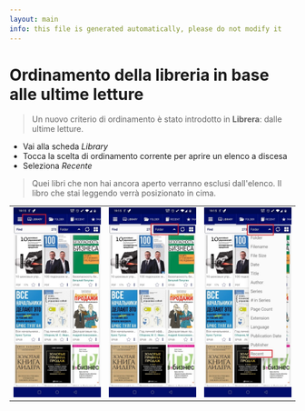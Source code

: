 ```yaml
---
layout: main
info: this file is generated automatically, please do not modify it
---
```


# Ordinamento della libreria in base alle ultime letture

> Un nuovo criterio di ordinamento è stato introdotto in **Librera**: dalle ultime letture.

* Vai alla scheda _Library_
* Tocca la scelta di ordinamento corrente per aprire un elenco a discesa
* Seleziona _Recente_

> Quei libri che non hai ancora aperto verranno esclusi dall'elenco. Il libro che stai leggendo verrà posizionato in cima.

||||
|-|-|-|
|![](1.jpg)|![](2.jpg)|![](3.jpg)|
